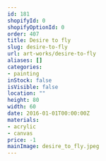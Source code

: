 ```yaml
---
id: 181
shopifyId: 0
shopifyOptionId: 0
order: 407
title: Desire to fly
slug: desire-to-fly
url: art-works/desire-to-fly
aliases: []
categories:
- painting
inStock: false
isVisible: false
location: ""
height: 80
width: 60
date: 2016-01-01T00:00:00Z
materials:
- acrylic
- canvas
price: -1
mainImage: desire_to_fly.jpeg
---
```

